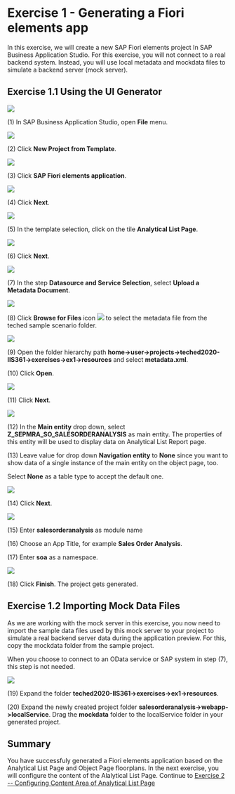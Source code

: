 Exercise 1 - Generating a Fiori elements app
============================================

In this exercise, we will create a new SAP Fiori elements project In SAP Business Application Studio. For this exercise, you will not connect to a real backend system. Instead, you will use local metadata and mockdata files to simulate a backend server (mock server).

Exercise 1.1 Using the UI Generator
-----------------------------------

![](media/image1.png)

(1) In SAP Business Application Studio, open **File** menu.

![](media/image2.png)

(2) Click **New Project from Template**.

![](media/image3.png)

(3) Click **SAP Fiori elements application**.

![](media/image4.png)

(4) Click **Next**.

![](media/image5.png)

(5) In the template selection, click on the tile **Analytical List Page**.

![](media/image6.png)

(6) Click **Next**.

![](media/image7.png)

(7) In the step **Datasource and Service Selection**, select **Upload a Metadata Document**.

![](media/image8.png)

(8) Click **Browse for Files** icon ![](media/image9.png) to select the metadata file from the teched sample scenario folder.

![](media/image10.png)

(9) Open the folder hierarchy path
**home-\>user-\>projects-\>teched2020-IIS361-\>exercises-\>ex1-\>resources** and select **metadata.xml**.

(10) Click **Open**.

![](media/image11.png)

(11) Click **Next**.

![](media/image12.png)

(12) In the **Main entity** drop down, select **Z_SEPMRA_SO_SALESORDERANALYSIS** as main entity. The properties of this entity will be used to display data on Analytical List Report page.

(13) Leave value for drop down **Navigation entity** to **None** since you want to show data of a single instance of the main entity on the object page, too.

Select **None** as a table type to accept the default one.

![](media/image13.png)

(14) Click **Next**.

![](media/image14.png)

(15) Enter **salesorderanalysis** as module name

(16) Choose an App Title, for example **Sales Order Analysis**.

(17) Enter **soa** as a namespace.

![](media/image15.png)

(18) Click **Finish**. The project gets generated.

Exercise 1.2 Importing Mock Data Files
--------------------------------------

As we are working with the mock server in this exercise, you now need to import the sample data files used by this mock server to your project to simulate a real backend server data during the application preview. For this, copy the mockdata folder from the sample project.

When you choose to connect to an OData service or SAP system in step (7), this step is not needed.

![](media/image16.png)

(19) Expand the folder **teched2020-IIS361-\>exercises-\>ex1-\>resources**.

(20) Expand the newly created project folder **salesorderanalysis-\>webapp-\>localService**. Drag the **mockdata** folder to the localService folder in your generated project.

Summary
-------

You have successfuly generated a Fiori elements application based on the  Analytical List Page and Object Page floorplans. In the next exercise, you will configure the content of the Alalytical List Page. 
Continue to [Exercise 2 -- Configuring Content Area of Analytical List Page](../ex2/README.md)
